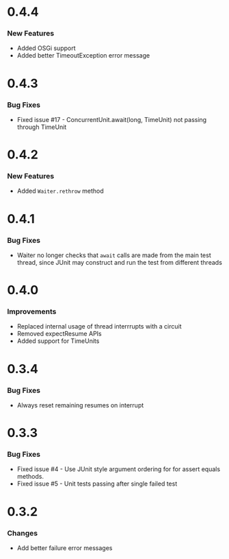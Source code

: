 # 0.4.4

### New Features

* Added OSGi support
* Added better TimeoutException error message

# 0.4.3

### Bug Fixes

* Fixed issue #17 - ConcurrentUnit.await(long, TimeUnit) not passing through TimeUnit

# 0.4.2

### New Features

* Added `Waiter.rethrow` method

# 0.4.1

### Bug Fixes

* Waiter no longer checks that `await` calls are made from the main test thread, since JUnit may construct and run the test from different threads

# 0.4.0

### Improvements

* Replaced internal usage of thread interrrupts with a circuit
* Removed expectResume APIs
* Added support for TimeUnits

# 0.3.4

### Bug Fixes

* Always reset remaining resumes on interrupt

# 0.3.3

### Bug Fixes

* Fixed issue #4 - Use JUnit style argument ordering for for assert equals methods.
* Fixed issue #5 - Unit tests passing after single failed test

# 0.3.2

### Changes

* Add better failure error messages